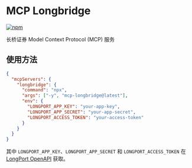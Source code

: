 # MCP Longbridge

[![npm](https://img.shields.io/npm/v/mcp-longbridge)](https://www.npmjs.com/package/mcp-longbridge)

长桥证券 Model Context Protocol (MCP) 服务

## 使用方法

```json
{
  "mcpServers": {
    "longbridge": {
      "command": "npx",
      "args": ["-y", "mcp-longbridge@latest"],
      "env": {
        "LONGPORT_APP_KEY": "your-app-key",
        "LONGPORT_APP_SECRET": "your-app-secret",
        "LONGPORT_ACCESS_TOKEN": "your-access-token"
      }
    }
  }
}
```

其中 `LONGPORT_APP_KEY`、`LONGPORT_APP_SECRET` 和 `LONGPORT_ACCESS_TOKEN` 在 [LongPort OpenAPI](https://open.longportapp.com/) 获取。